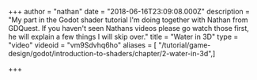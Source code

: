 +++
author = "nathan"
date = "2018-06-16T23:09:08.000Z"
description = "My part in the Godot shader tutorial I'm doing together with Nathan from GDQuest. If you haven't seen Nathans videos please go watch those first, he will explain a few things I will skip over."
title = "Water in 3D"
type = "video"
videoid = "vm9Sdvhq6ho"
aliases = [ "/tutorial/game-design/godot/introduction-to-shaders/chapter/2-water-in-3d",]

+++
